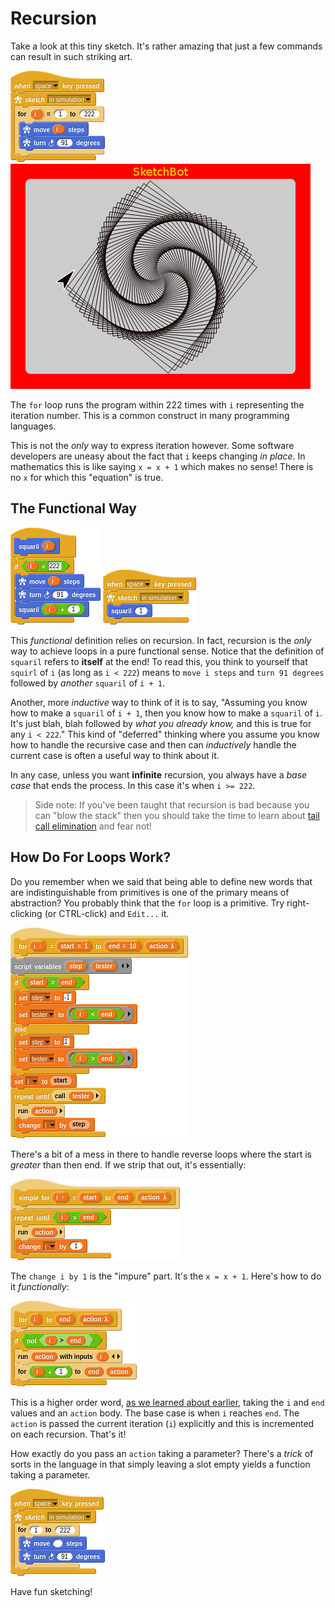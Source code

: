 # Recursion

Take a look at this tiny sketch. It's rather amazing that just a few commands can result in such striking art.

![Squaril imperative sketch](media/squaril_imperative_sketch.png)
![Squaril imperative sim](media/squaril_sim.png)

The `for` loop runs the program within 222 times with `i` representing the iteration number. This is a common construct in many programming languages.

This is not the _only_ way to express iteration however. Some software developers are uneasy about the fact that `i` keeps changing _in place_. In mathematics this is like saying `x = x + 1` which makes no sense! There is no `x` for which this "equation" is true.

## The Functional Way

![Squaril functional sketch](media/squaril_functional_sketch.png)
![Squaril functional prog](media/squaril_functional_prog.png)

This _functional_ definition relies on recursion. In fact, recursion is the _only_ way to achieve loops in a pure functional sense. Notice that the definition of `squaril` refers to **itself** at the end! To read this, you think to yourself that `squirl` of `i` (as long as `i < 222`)  means to `move i steps` and `turn 91 degrees` followed by _another_ `squaril` of `i + 1`.

Another, more _inductive_ way to think of it is to say, "Assuming you know how to make a `squaril` of `i + 1`, then you know how to make a `squaril` of `i`. It's just blah, blah followed by _what you already know,_ and this is true for any `i < 222`." This kind of "deferred" thinking where you assume you know how to handle the recursive case and then can _inductively_ handle the current case is often a useful way to think about it.

In any case, unless you want **infinite** recursion, you always have a _base case_ that ends the process. In this case it's when `i >= 222`.

> Side note: If you've been taught that recursion is bad because you can "blow the stack" then you should take the time to learn about [tail call elimination](http://en.wikipedia.org/wiki/Tail_call) and fear not!

## How Do For Loops Work?

Do you remember when we said that being able to define new words that are indistinguishable from primitives is one of the primary means of abstraction? You probably think that the `for` loop is a primitive. Try right-clicking (or CTRL-click) and `Edit...` it.

![for loop def](media/for_loop_def.png)

There's a bit of a mess in there to handle reverse loops where the start is _greater_ than then end. If we strip that out, it's essentially:

![for loop simple def](media/for_loop_simple_def.png)

The `change i by 1` is the "impure" part. It's the `x = x + 1`. Here's how to do it _functionally_:

![for loop functional def](media/for_loop_functional_def.png)

This is a higher order word, [as we learned about earlier](hof.md), taking the `i` and `end` values and an `action` body. The base case is when `i` reaches `end`. The `action` is passed the current iteration (`i`) explicitly and this is incremented on each recursion. That's it!

How exactly do you pass an `action` taking a parameter? There's a _trick_ of sorts in the language in that simply leaving a slot empty yields a function taking a parameter.

![for loop functional prog](media/for_loop_functional_prog.png)

Have fun sketching!
